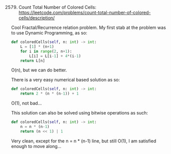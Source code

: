 2579. Count Total Number of Colored Cells: https://leetcode.com/problems/count-total-number-of-colored-cells/description/

Cool Fractal/Recurrence relation problem.  My first stab at the problem was to use Dynamic Programming, as so:
```python
def coloredCells(self, n: int) -> int:
    L = [1] * (n+1)
    for i in range(2, n+1):
        L[i] = L[i-1] + 4*(i-1)
    return L[n]
```
O(n), but we can do better.

There is a very easy numerical based solution as so:
```python
def coloredCells(self, n: int) -> int:
    return 2 * (n * (n-1)) + 1 
```
O(1), not bad...

This solution can also be solved using bitwise operations as such:
```python
def coloredCells(self, n: int) -> int:
    n = n * (n-1)
    return (n << 1) | 1
```
Very clean, except for the  n = n * (n-1) line, but still O(1), I am satisfied enough to move along...
